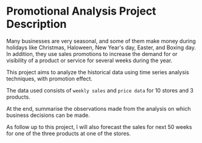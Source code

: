 # Promotional Analysis Project Description

Many businesses are very seasonal, and some of them make money during holidays like Christmas, Haloween, New Year's day, Easter, and Boxing day. In addition, they use sales promotions to increase the demand for or visibility of a product or service for several weeks during the year.

This project aims to analyze the historical data using time series analysis techniques, with promotion effect.

The data used consists of `weekly sales` and `price data` for  10 stores and 3 products. 

At the end, summarise the observations made from the analysis on which business decisions can be made.

As follow up to this project, I will also forecast the sales for next 50 weeks for one of the three products at one of the stores.
